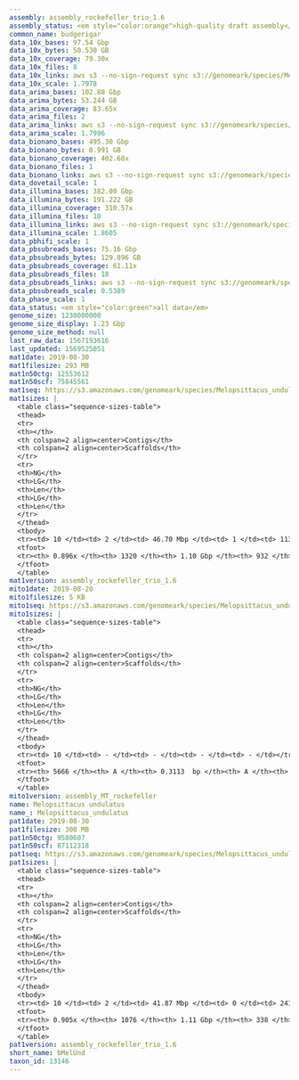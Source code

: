```yaml
---
assembly: assembly_rockefeller_trio_1.6
assembly_status: <em style="color:orange">high-quality draft assembly</em>
common_name: budgerigar
data_10x_bases: 97.54 Gbp
data_10x_bytes: 50.530 GB
data_10x_coverage: 79.30x
data_10x_files: 8
data_10x_links: aws s3 --no-sign-request sync s3://genomeark/species/Melopsittacus_undulatus/bMelUnd1/genomic_data/10x/ .<br>
data_10x_scale: 1.7978
data_arima_bases: 102.88 Gbp
data_arima_bytes: 53.244 GB
data_arima_coverage: 83.65x
data_arima_files: 2
data_arima_links: aws s3 --no-sign-request sync s3://genomeark/species/Melopsittacus_undulatus/bMelUnd1/genomic_data/arima/ .<br>
data_arima_scale: 1.7996
data_bionano_bases: 495.30 Gbp
data_bionano_bytes: 0.991 GB
data_bionano_coverage: 402.68x
data_bionano_files: 1
data_bionano_links: aws s3 --no-sign-request sync s3://genomeark/species/Melopsittacus_undulatus/bMelUnd1/genomic_data/bionano/ .<br>
data_dovetail_scale: 1
data_illumina_bases: 382.00 Gbp
data_illumina_bytes: 191.222 GB
data_illumina_coverage: 310.57x
data_illumina_files: 10
data_illumina_links: aws s3 --no-sign-request sync s3://genomeark/species/Melopsittacus_undulatus/bMelUnd2/genomic_data/illumina/ .<br>aws s3 --no-sign-request sync s3://genomeark/species/Melopsittacus_undulatus/bMelUnd3/genomic_data/illumina/ .<br>
data_illumina_scale: 1.8605
data_pbhifi_scale: 1
data_pbsubreads_bases: 75.16 Gbp
data_pbsubreads_bytes: 129.896 GB
data_pbsubreads_coverage: 61.11x
data_pbsubreads_files: 18
data_pbsubreads_links: aws s3 --no-sign-request sync s3://genomeark/species/Melopsittacus_undulatus/bMelUnd1/genomic_data/pacbio/ . --exclude "*ccs.bam*"<br>
data_pbsubreads_scale: 0.5389
data_phase_scale: 1
data_status: <em style="color:green">all data</em>
genome_size: 1230000000
genome_size_display: 1.23 Gbp
genome_size_method: null
last_raw_data: 1567193616
last_updated: 1569525051
mat1date: 2019-08-30
mat1filesize: 293 MB
mat1n50ctg: 12553612
mat1n50scf: 75845561
mat1seq: https://s3.amazonaws.com/genomeark/species/Melopsittacus_undulatus/bMelUnd1/assembly_rockefeller_trio_1.6/bMelUnd1.mat.asm.20190830.fasta.gz
mat1sizes: |
  <table class="sequence-sizes-table">
  <thead>
  <tr>
  <th></th>
  <th colspan=2 align=center>Contigs</th>
  <th colspan=2 align=center>Scaffolds</th>
  </tr>
  <tr>
  <th>NG</th>
  <th>LG</th>
  <th>Len</th>
  <th>LG</th>
  <th>Len</th>
  </tr>
  </thead>
  <tbody>
  <tr><td> 10 </td><td> 2 </td><td> 46.70 Mbp </td><td> 1 </td><td> 113.31 Mbp </td></tr>  <tr><td> 20 </td><td> 5 </td><td> 37.80 Mbp </td><td> 2 </td><td> 88.75 Mbp </td></tr>  <tr><td> 30 </td><td> 8 </td><td> 36.32 Mbp </td><td> 3 </td><td> 87.39 Mbp </td></tr>  <tr><td> 40 </td><td> 13 </td><td> 17.90 Mbp </td><td> 4 </td><td> 86.63 Mbp </td></tr>  <tr style="background-color:#cccccc;"><td> 50 </td><td> 21 </td><td style="background-color:#88ff88;"> 12.55 Mbp </td><td> 6 </td><td style="background-color:#88ff88;"> 75.85 Mbp </td></tr>  <tr><td> 60 </td><td> 34 </td><td> 7.39 Mbp </td><td> 8 </td><td> 57.50 Mbp </td></tr>  <tr><td> 70 </td><td> 57 </td><td> 4.05 Mbp </td><td> 11 </td><td> 35.30 Mbp </td></tr>  <tr><td> 80 </td><td> 112 </td><td> 1.11 Mbp </td><td> 16 </td><td> 16.16 Mbp </td></tr>  <tr><td> 90 </td><td> - </td><td> - </td><td> 45 </td><td> 1.07 Mbp </td></tr>  <tr><td> 100 </td><td> - </td><td> - </td><td> - </td><td> - </td></tr>  </tbody>
  <tfoot>
  <tr><th> 0.896x </th><th> 1320 </th><th> 1.10 Gbp </th><th> 932 </th><th> 1.17 Gbp </th></tr>
  </tfoot>
  </table>
mat1version: assembly_rockefeller_trio_1.6
mito1date: 2019-08-20
mito1filesize: 5 KB
mito1seq: https://s3.amazonaws.com/genomeark/species/Melopsittacus_undulatus/bMelUnd1/assembly_MT_rockefeller/bMelUnd1.MT.20190820.fasta.gz
mito1sizes: |
  <table class="sequence-sizes-table">
  <thead>
  <tr>
  <th></th>
  <th colspan=2 align=center>Contigs</th>
  <th colspan=2 align=center>Scaffolds</th>
  </tr>
  <tr>
  <th>NG</th>
  <th>LG</th>
  <th>Len</th>
  <th>LG</th>
  <th>Len</th>
  </tr>
  </thead>
  <tbody>
  <tr><td> 10 </td><td> - </td><td> - </td><td> - </td><td> - </td></tr>  <tr><td> 20 </td><td> - </td><td> - </td><td> - </td><td> - </td></tr>  <tr><td> 30 </td><td> - </td><td> - </td><td> - </td><td> - </td></tr>  <tr><td> 40 </td><td> - </td><td> - </td><td> - </td><td> - </td></tr>  <tr style="background-color:#cccccc;"><td> 50 </td><td> - </td><td style="background-color:#ff8888;"> - </td><td> - </td><td style="background-color:#ff8888;"> - </td></tr>  <tr><td> 60 </td><td> - </td><td> - </td><td> - </td><td> - </td></tr>  <tr><td> 70 </td><td> - </td><td> - </td><td> - </td><td> - </td></tr>  <tr><td> 80 </td><td> - </td><td> - </td><td> - </td><td> - </td></tr>  <tr><td> 90 </td><td> - </td><td> - </td><td> - </td><td> - </td></tr>  <tr><td> 100 </td><td> - </td><td> - </td><td> - </td><td> - </td></tr>  </tbody>
  <tfoot>
  <tr><th> 5666 </th><th> A </th><th> 0.3113  bp </th><th> A </th><th> 0.3113  bp </th></tr>
  </tfoot>
  </table>
mito1version: assembly_MT_rockefeller
name: Melopsittacus undulatus
name_: Melopsittacus_undulatus
pat1date: 2019-08-30
pat1filesize: 300 MB
pat1n50ctg: 9580607
pat1n50scf: 87112318
pat1seq: https://s3.amazonaws.com/genomeark/species/Melopsittacus_undulatus/bMelUnd1/assembly_rockefeller_trio_1.6/bMelUnd1.pat.asm.20190830.fasta.gz
pat1sizes: |
  <table class="sequence-sizes-table">
  <thead>
  <tr>
  <th></th>
  <th colspan=2 align=center>Contigs</th>
  <th colspan=2 align=center>Scaffolds</th>
  </tr>
  <tr>
  <th>NG</th>
  <th>LG</th>
  <th>Len</th>
  <th>LG</th>
  <th>Len</th>
  </tr>
  </thead>
  <tbody>
  <tr><td> 10 </td><td> 2 </td><td> 41.87 Mbp </td><td> 0 </td><td> 241.60 Mbp </td></tr>  <tr><td> 20 </td><td> 6 </td><td> 25.46 Mbp </td><td> 1 </td><td> 116.19 Mbp </td></tr>  <tr><td> 30 </td><td> 11 </td><td> 21.98 Mbp </td><td> 2 </td><td> 112.87 Mbp </td></tr>  <tr><td> 40 </td><td> 18 </td><td> 14.91 Mbp </td><td> 3 </td><td> 99.20 Mbp </td></tr>  <tr style="background-color:#cccccc;"><td> 50 </td><td> 28 </td><td style="background-color:#88ff88;"> 9.58 Mbp </td><td> 4 </td><td style="background-color:#88ff88;"> 87.11 Mbp </td></tr>  <tr><td> 60 </td><td> 46 </td><td> 4.97 Mbp </td><td> 5 </td><td> 86.53 Mbp </td></tr>  <tr><td> 70 </td><td> 85 </td><td> 1.98 Mbp </td><td> 8 </td><td> 45.27 Mbp </td></tr>  <tr><td> 80 </td><td> 204 </td><td> 0.58 Mbp </td><td> 11 </td><td> 23.07 Mbp </td></tr>  <tr><td> 90 </td><td> 865 </td><td> 51.90 Kbp </td><td> 52 </td><td> 0.35 Mbp </td></tr>  <tr><td> 100 </td><td> - </td><td> - </td><td> - </td><td> - </td></tr>  </tbody>
  <tfoot>
  <tr><th> 0.905x </th><th> 1076 </th><th> 1.11 Gbp </th><th> 338 </th><th> 1.13 Gbp </th></tr>
  </tfoot>
  </table>
pat1version: assembly_rockefeller_trio_1.6
short_name: bMelUnd
taxon_id: 13146
---
```

